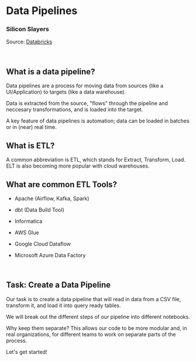 # Data Pipelines
### Silicon Slayers

Source: [Databricks](https://docs.databricks.com/en/getting-started/data-pipeline-get-started.html)

<br>

## What is a data pipeline? 
Data pipelines are a process for moving data from sources (like a UI/Application) to targets (like a data warehouse). 

Data is extracted from the source, "flows" through the pipeline and neccesary transformations, and is loaded into the target. 

A key feature of data pipelines is automation; data can be loaded in batches or in (near) real time. 

## What is ETL? 
A common abbreviation is ETL, which stands for Extract, Transform, Load. ELT is also becoming more popular with cloud warehouses. 

<!-- Insert image here -->

## What are common ETL Tools? 
- Apache (Airflow, Kafka, Spark)  
- dbt (Data Build Tool)  
- Informatica  

- AWS Glue  
- Google Cloud Dataflow  
- Microsoft Azure Data Factory  


<br>

## Task: Create a Data Pipeline
Our task is to create a data pipeline that will read in data from a CSV file, transform it, and load it into query ready tables.

We will break out the different steps of our pipeline into different notebooks. 

Why keep them separate? This allows our code to be more modular and, in real organizations, for different teams to work on separate parts of the process. 

Let's get started! 